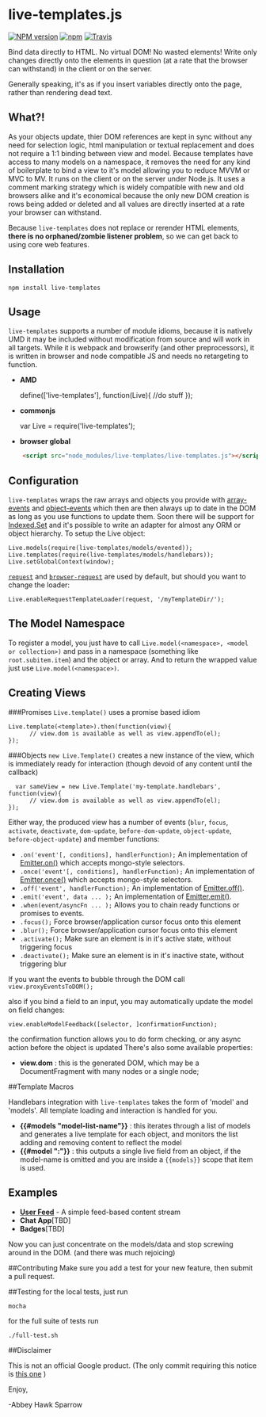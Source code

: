 live-templates.js
=================

[![NPM version](https://img.shields.io/npm/v/live-templates.svg)]()
[![npm](https://img.shields.io/npm/dt/live-templates.svg)]()
[![Travis](https://img.shields.io/travis/khrome/live-templates.svg)]()

Bind data directly to HTML. No virtual DOM! No wasted elements! Write only changes directly onto the elements in question (at a rate that the browser can withstand) in the client or on the server.

Generally speaking, it's as if you insert variables directly onto the page, rather than rendering dead text.

What?!
------

As your objects update, thier DOM references are kept in sync without any need for selection logic, html manipulation or textual replacement and does not require a 1:1 binding between view and model. Because templates have access to many models on a namespace, it removes the need for any kind of boilerplate to bind a view to it's model allowing you to reduce MVVM or MVC to MV. It runs on the client or on the server under Node.js. It uses a comment marking strategy which is widely compatible with new and old browsers alike and it's economical because the only new DOM creation is rows being added or deleted and all values are directly inserted at a rate your browser can withstand.

Because `live-templates` does not replace or rerender HTML elements, **there is no orphaned/zombie listener problem**, so we can get back to using core web features.

Installation
------------

    npm install live-templates

Usage
-----
`live-templates` supports a number of module idioms, because it is natively UMD it may be included without modification from source and will work in all targets. While it is webpack and browserify (and other preprocessors), it is written in browser and node compatible JS and needs no retargeting to function.

- **AMD**

    define(['live-templates'], function(Live){
        //do stuff
    });

- **commonjs**

    var Live = require('live-templates');

- **browser global**
```html
    <script src="node_modules/live-templates/live-templates.js"></script>
```
Configuration
-------------
`live-templates` wraps the raw arrays and objects you provide with [array-events](https://www.npmjs.com/package/array-events) and [object-events](https://www.npmjs.com/package/object-events) which then are then always up to date in the DOM as long as you use functions to update them. Soon there will be support for [Indexed.Set](https://www.npmjs.com/package/indexed-set) and it's possible to write an adapter for almost any ORM or object hierarchy. To setup the Live object:

    Live.models(require(live-templates/models/evented));
    Live.templates(require(live-templates/models/handlebars));
    Live.setGlobalContext(window);

[`request`](https://www.npmjs.com/package/request) and [`browser-request`](https://www.npmjs.com/package/browser-request) are used by default, but should you want to change the loader:

    Live.enableRequestTemplateLoader(request, '/myTemplateDir/');

The Model Namespace
-------------------
To register a model, you just have to call `Live.model(<namespace>, <model or collection>)` and pass in a namespace (something like `root.subitem.item`) and the object or array. And to return the wrapped value just use `Live.model(<namespace>)`.

Creating Views
--------------

###Promises
`Live.template()` uses a promise based idiom

    Live.template(<template>).then(function(view){
          // view.dom is available as well as view.appendTo(el);
    });

###Objects
`new Live.Template()` creates a new instance of the view, which is immediately ready for interaction (though devoid of any content until the callback)

      var sameView = new Live.Template('my-template.handlebars', function(view){
          // view.dom is available as well as view.appendTo(el);
    });

Either way, the produced view has a number of events (`blur`, `focus`, `activate`, `deactivate`, `dom-update`, `before-dom-update`, `object-update`, `before-object-update`) and member functions:

- `.on('event'[, conditions], handlerFunction);` An implementation of [Emitter.on()](http://nodejs.org/api/events.html#events_emitter_on_event_listener) which accepts mongo-style selectors.
- `.once('event'[, conditions], handlerFunction);` An implementation of [Emitter.once()](http://nodejs.org/api/events.html#events_emitter_once_event_listener) which accepts mongo-style selectors.
- `.off('event', handlerFunction);` An implementation of [Emitter.off()](http://nodejs.org/api/events.html#events_emitter_removelistener_event_listener).
- `.emit('event', data ... );` An implementation of [Emitter.emit()](http://nodejs.org/api/events.html#events_emitter_emit_event_arg1_arg2).
- `.when(event/asyncFn ... );` Allows you to chain ready functions or promises to events.
- `.focus();` Force browser/application cursor focus onto this element
- `.blur();` Force browser/application cursor focus onto this element
- `.activate();` Make sure an element is in it's active state, without triggering focus
- `.deactivate();` Make sure an element is in it's inactive state, without triggering blur


If you want the events to bubble through the DOM call `view.proxyEventsToDOM();`

also if you bind a field to an input, you may automatically update the model on field changes:

    view.enableModelFeedback([selector, ]confirmationFunction);

the confirmation function allows you to do form checking, or any async action before the object is updated
There's also some available properties:

- **view.dom** : this is the generated DOM, which may be a DocumentFragment with many nodes or a single node;

##Template Macros

Handlebars integration with `live-templates` takes the form of 'model' and 'models'. All template loading and interaction is handled for you.

- **{{#models "model-list-name"}}** : this iterates through a list of models and generates a live template for each object, and monitors the list adding and removing content to reflect the model
- **{{#model "<model-name>:<field-name>"}}** : this outputs a single live field from an object, if the model-name is omitted and you are inside a `{{models}}` scope that item is used.

Examples
--------
- [**User Feed**](docs/example.md) - A simple feed-based content stream
- **Chat App**[TBD]
- **Badges**[TBD]


Now you can just concentrate on the models/data and stop screwing around in the DOM. (and there was much rejoicing)

##Contributing
Make sure you add a test for your new feature, then submit a pull request.

##Testing
for the local tests, just run

    mocha

for the full suite of tests run

    ./full-test.sh

##Disclaimer

This is not an official Google product. (The only commit requiring this notice is [this one](https://github.com/khrome/live-templates/commit/ede2881df015b8ecf10176b8aa10dbb1ed0208dc) )

Enjoy,

-Abbey Hawk Sparrow
